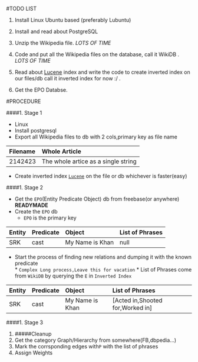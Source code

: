 #TODO LIST



1. Install Linux Ubuntu based (preferably Lubuntu)  
1. Install and read about PostgreSQL  
1. Unzip the Wikipedia file. _LOTS OF TIME_
1. Code and put all the Wikipedia files on the database, call it WikiDB . _LOTS OF TIME_



1. Read about [Lucene](https://lucene.apache.org/core/) index and write the code to create inverted index on our files/db call it inverted index for now :/ .       
2. Get the EPO Databse.

#PROCEDURE      


####1. Stage 1
  * Linux  
  * Install postgresql  
  * Export all Wikipedia files to db with 2 cols,primary key as file name   
  
Filename | Whole Article
:----------|:--------------
2142423|The whole artice as a single string
		  
  * Create inverted index [`Lucene`](https://lucene.apache.org/core/) on the file or db whichever is faster(easy)  
   
####1. Stage 2  

  * Get the `EPO`(Entity Predicate Object) db from freebase(or anywhere) __READYMADE__
  * Create the `EPO` db
     * `EPO` is the primary key

Entity|Predicate|Object|List of Phrases
:-----|:--------|:-----|:---------------
SRK|cast|My Name is Khan|null
		
  * Start the process of finding new relations and dumping it with the known predicate  
        * `Complex Long process,Leave this for vacation`
        * List of Phrases come from `WikiDB` by querying the `E` in `Inverted Index`
  
Entity|Predicate|Object|List of Phrases
:-----|:--------|:-----|:---------------
SRK|cast|My Name is Khan|[Acted in,Shooted for,Worked in]  

####1. Stage 3

  1. #####Cleanup
  1. Get the category Graph/Hierarchy from somewhere(FB,dbpedia...)
  1. Mark the corrsponding edges with`P` with the list of phrases
  1. Assign Weights